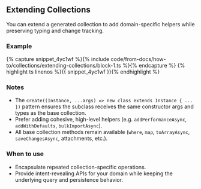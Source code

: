 ## Extending Collections

You can extend a generated collection to add domain-specific helpers while preserving typing and change tracking.

### Example


{% capture snippet_4yc1wf %}{% include code/from-docs/how-to/collections/extending-collections/block-1.ts %}{% endcapture %}
{% highlight ts linenos %}{{ snippet_4yc1wf }}{% endhighlight %}


### Notes

- The `create((Instance, ...args) => new class extends Instance { ... })` pattern ensures the subclass receives the same constructor args and types as the base collection.
- Prefer adding cohesive, high-level helpers (e.g. `addPerformanceAsync`, `addWithDefaults`, `bulkImportAsync`).
- All base collection methods remain available (`where`, `map`, `toArrayAsync`, `saveChangesAsync`, attachments, etc.).

### When to use

- Encapsulate repeated collection-specific operations.
- Provide intent-revealing APIs for your domain while keeping the underlying query and persistence behavior.
